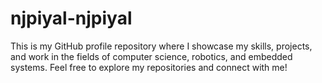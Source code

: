 # njpiyal-njpiyal
This is my GitHub profile repository where I showcase my skills, projects, and work in the fields of computer science, robotics, and embedded systems. Feel free to explore my repositories and connect with me!
